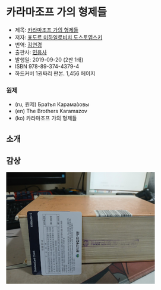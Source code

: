 # 카라마조프 가의 형제들

* 제목: [카라마조프 가의 형제들](https://www.aladin.co.kr/shop/wproduct.aspx?ItemId=209588030)
* 저자: [표도르 미하일로비치 도스토옙스키](https://en.wikipedia.org/wiki/Fyodor_Dostoevsky)
* 번역: [김연경](https://www.yes24.com/product/author/132610)
* 출판사: [민음사](https://minumsa.com/)
* 발행일: 2019-09-20 (2판 1쇄)
* ISBN 978-89-374-4379-4
* 하드커버 1권짜리 판본. 1,456 페이지

### 원제

* (ru, 원제) Бра́тья Карама́зовы
* (en) The Brothers Karamazov
* (ko) 카라마조프 가의 형제들

## 소개


## 감상

![책의 두께를 보라](../images/dostoevsky-the-brothers-karamazov_1.jpg)

